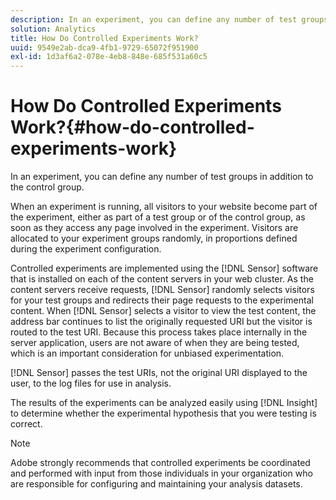 ```yaml
---
description: In an experiment, you can define any number of test groups in addition to the control group.
solution: Analytics
title: How Do Controlled Experiments Work?
uuid: 9549e2ab-dca9-4fb1-9729-65072f951900
exl-id: 1d3af6a2-078e-4eb8-848e-685f531a60c5
---
```

# How Do Controlled Experiments Work?{#how-do-controlled-experiments-work}

In an experiment, you can define any number of test groups in addition to the control group.

When an experiment is running, all visitors to your website become part of the experiment, either as part of a test group or of the control group, as soon as they access any page involved in the experiment. Visitors are allocated to your experiment groups randomly, in proportions defined during the experiment configuration.

Controlled experiments are implemented using the [!DNL Sensor] software that is installed on each of the content servers in your web cluster. As the content servers receive requests, [!DNL Sensor] randomly selects visitors for your test groups and redirects their page requests to the experimental content. When [!DNL Sensor] selects a visitor to view the test content, the address bar continues to list the originally requested URI but the visitor is routed to the test URI. Because this process takes place internally in the server application, users are not aware of when they are being tested, which is an important consideration for unbiased experimentation.

[!DNL Sensor] passes the test URIs, not the original URI displayed to the user, to the log files for use in analysis.

The results of the experiments can be analyzed easily using [!DNL Insight] to determine whether the experimental hypothesis that you were testing is correct.

>[!NOTE]
>
>Adobe strongly recommends that controlled experiments be coordinated and performed with input from those individuals in your organization who are responsible for configuring and maintaining your analysis datasets.
